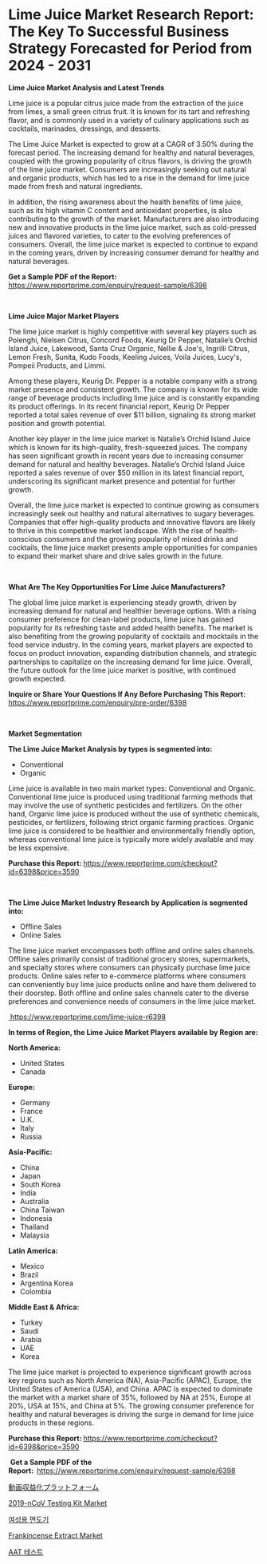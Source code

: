 <p><h1>Lime Juice Market Research Report: The Key To Successful Business Strategy Forecasted for Period from 2024 - 2031</h1></p><p><strong>Lime Juice Market Analysis and Latest Trends</strong></p>
<p><p>Lime juice is a popular citrus juice made from the extraction of the juice from limes, a small green citrus fruit. It is known for its tart and refreshing flavor, and is commonly used in a variety of culinary applications such as cocktails, marinades, dressings, and desserts.</p><p>The Lime Juice Market is expected to grow at a CAGR of 3.50% during the forecast period. The increasing demand for healthy and natural beverages, coupled with the growing popularity of citrus flavors, is driving the growth of the lime juice market. Consumers are increasingly seeking out natural and organic products, which has led to a rise in the demand for lime juice made from fresh and natural ingredients.</p><p>In addition, the rising awareness about the health benefits of lime juice, such as its high vitamin C content and antioxidant properties, is also contributing to the growth of the market. Manufacturers are also introducing new and innovative products in the lime juice market, such as cold-pressed juices and flavored varieties, to cater to the evolving preferences of consumers. Overall, the lime juice market is expected to continue to expand in the coming years, driven by increasing consumer demand for healthy and natural beverages.</p></p>
<p><strong>Get a Sample PDF of the Report:&nbsp;</strong> <a href="https://www.reportprime.com/enquiry/request-sample/6398">https://www.reportprime.com/enquiry/request-sample/6398</a></p>
<p>&nbsp;</p>
<p><strong>Lime Juice Major Market Players</strong></p>
<p><p>The lime juice market is highly competitive with several key players such as Polenghi, Nielsen Citrus, Concord Foods, Keurig Dr Pepper, Natalie’s Orchid Island Juice, Lakewood, Santa Cruz Organic, Nellie & Joe's, Ingrilli Citrus, Lemon Fresh, Sunita, Kudo Foods, Keeling Juices, Voila Juices, Lucy's, Pompeii Products, and Limmi. </p><p>Among these players, Keurig Dr. Pepper is a notable company with a strong market presence and consistent growth. The company is known for its wide range of beverage products including lime juice and is constantly expanding its product offerings. In its recent financial report, Keurig Dr Pepper reported a total sales revenue of over $11 billion, signaling its strong market position and growth potential. </p><p>Another key player in the lime juice market is Natalie’s Orchid Island Juice which is known for its high-quality, fresh-squeezed juices. The company has seen significant growth in recent years due to increasing consumer demand for natural and healthy beverages. Natalie’s Orchid Island Juice reported a sales revenue of over $50 million in its latest financial report, underscoring its significant market presence and potential for further growth. </p><p>Overall, the lime juice market is expected to continue growing as consumers increasingly seek out healthy and natural alternatives to sugary beverages. Companies that offer high-quality products and innovative flavors are likely to thrive in this competitive market landscape. With the rise of health-conscious consumers and the growing popularity of mixed drinks and cocktails, the lime juice market presents ample opportunities for companies to expand their market share and drive sales growth in the future.</p></p>
<p>&nbsp;</p>
<p><strong>What Are The Key Opportunities For Lime Juice Manufacturers?</strong></p>
<p><p>The global lime juice market is experiencing steady growth, driven by increasing demand for natural and healthier beverage options. With a rising consumer preference for clean-label products, lime juice has gained popularity for its refreshing taste and added health benefits. The market is also benefiting from the growing popularity of cocktails and mocktails in the food service industry. In the coming years, market players are expected to focus on product innovation, expanding distribution channels, and strategic partnerships to capitalize on the increasing demand for lime juice. Overall, the future outlook for the lime juice market is positive, with continued growth expected.</p></p>
<p><strong>Inquire or Share Your Questions If Any Before Purchasing This Report:</strong> <a href="https://www.reportprime.com/enquiry/pre-order/6398">https://www.reportprime.com/enquiry/pre-order/6398</a></p>
<p>&nbsp;</p>
<p><strong>Market Segmentation</strong></p>
<p><strong>The Lime Juice Market Analysis by types is segmented into:</strong></p>
<p><ul><li>Conventional</li><li>Organic</li></ul></p>
<p><p>Lime juice is available in two main market types: Conventional and Organic. Conventional lime juice is produced using traditional farming methods that may involve the use of synthetic pesticides and fertilizers. On the other hand, Organic lime juice is produced without the use of synthetic chemicals, pesticides, or fertilizers, following strict organic farming practices. Organic lime juice is considered to be healthier and environmentally friendly option, whereas conventional lime juice is typically more widely available and may be less expensive.</p></p>
<p><strong>Purchase this Report:&nbsp;</strong><a href="https://www.reportprime.com/checkout?id=6398&price=3590">https://www.reportprime.com/checkout?id=6398&price=3590</a></p>
<p>&nbsp;</p>
<p><strong>The Lime Juice Market Industry Research by Application is segmented into:</strong></p>
<p><ul><li>Offline Sales</li><li>Online Sales</li></ul></p>
<p><p>The lime juice market encompasses both offline and online sales channels. Offline sales primarily consist of traditional grocery stores, supermarkets, and specialty stores where consumers can physically purchase lime juice products. Online sales refer to e-commerce platforms where consumers can conveniently buy lime juice products online and have them delivered to their doorstep. Both offline and online sales channels cater to the diverse preferences and convenience needs of consumers in the lime juice market.</p></p>
<p><a href="https://www.reportprime.com/lime-juice-r6398">&nbsp;https://www.reportprime.com/lime-juice-r6398</a></p>
<p><strong>In terms of Region, the Lime Juice Market Players available by Region are:</strong></p>
<p>
    <p> <strong> North America: </strong>
        <ul>
            <li>United States</li>
            <li>Canada</li>
        </ul>
        </p> 
    <p> <strong> Europe: </strong>
        <ul>
            <li>Germany</li>
            <li>France</li>
            <li>U.K.</li>
            <li>Italy</li>
            <li>Russia</li>
        </ul>
        </p> 
    <p> <strong> Asia-Pacific: </strong>
        <ul>
            <li>China</li>
            <li>Japan</li>
            <li>South Korea</li>
            <li>India</li>
            <li>Australia</li>
            <li>China Taiwan</li>
            <li>Indonesia</li>
            <li>Thailand</li>
            <li>Malaysia</li>
        </ul>
        </p> 
    <p> <strong> Latin America: </strong>
        <ul>
            <li>Mexico</li>
            <li>Brazil</li>
            <li>Argentina Korea</li>
            <li>Colombia</li>
        </ul>
        </p> 
    <p> <strong> Middle East & Africa: </strong>
        <ul>
            <li>Turkey</li>
            <li>Saudi</li>
            <li>Arabia</li>
            <li>UAE</li>
            <li>Korea</li>
        </ul>
    </p>
    </p>
<p><p>The lime juice market is projected to experience significant growth across key regions such as North America (NA), Asia-Pacific (APAC), Europe, the United States of America (USA), and China. APAC is expected to dominate the market with a market share of 35%, followed by NA at 25%, Europe at 20%, USA at 15%, and China at 5%. The growing consumer preference for healthy and natural beverages is driving the surge in demand for lime juice products in these regions.</p></p>
<p><strong>Purchase this Report: </strong><a href="https://www.reportprime.com/checkout?id=6398&price=3590">https://www.reportprime.com/checkout?id=6398&price=3590</a></p>
<p>&nbsp;<strong>Get a Sample PDF of the Report:&nbsp;&nbsp;</strong><a href="https://www.reportprime.com/enquiry/request-sample/6398">https://www.reportprime.com/enquiry/request-sample/6398</a></p>
<p><strong></strong></p>
<p><p><a href="https://medium.com/@leeweir2009/%E3%82%B0%E3%83%AD%E3%83%BC%E3%83%90%E3%83%AB%E3%83%93%E3%83%87%E3%82%AA%E3%83%9E%E3%83%8D%E3%82%BF%E3%82%A4%E3%82%BA%E3%83%97%E3%83%A9%E3%83%83%E3%83%88%E3%83%95%E3%82%A9%E3%83%BC%E3%83%A0%E5%B8%82%E5%A0%B4%E3%81%AE%E5%88%86%E6%9E%90-%E3%83%88%E3%83%AC%E3%83%B3%E3%83%89-%E4%BA%88%E6%B8%AC-%E3%81%8A%E3%82%88%E3%81%B3%E6%88%90%E9%95%B7%E6%A9%9F%E4%BC%9A-2024%E5%B9%B4-2031%E5%B9%B4-117%E3%83%9A%E3%83%BC%E3%82%B8%E3%81%AE%E3%83%AC%E3%83%9D%E3%83%BC%E3%83%88-f7813591d30c">動画収益化プラットフォーム</a></p><p><a href="https://medium.com/@tedbrakus/2019-ncov-testing-kit-market-analysis-report-global-insights-by-region-type-fluorescent-c82e69df1a0f">2019-nCoV Testing Kit Market</a></p><p><a href="https://medium.com/@jaleelweissnat2022/2024%EB%85%84%EB%B6%80%ED%84%B0-2031%EB%85%84%EA%B9%8C%EC%A7%80-%EC%97%AC%EC%84%B1%EC%9A%A9-%EB%A9%B4%EB%8F%84%EA%B8%B0-%EC%8B%9C%EC%9E%A5-%EC%A0%84%EB%A7%9D-%EB%B0%8F-%EC%98%88%EC%B8%A1-1af07fd93d5d">여성용 면도기</a></p><p><a href="https://github.com/waylose1223/Market-Research-Report-List-1/blob/main/frankincense-extract-market.md">Frankincense Extract Market</a></p><p><a href="https://medium.com/@daveblock56/aat-%ED%85%8C%EC%8A%A4%ED%8A%B8-%EC%8B%9C%EC%9E%A5-%EA%B7%9C%EB%AA%A8-%EC%A0%90%EC%9C%A0%EC%9C%A8-%EB%B0%8F-%ED%8A%B8%EB%A0%8C%EB%93%9C-%EB%B6%84%EC%84%9D-%EB%B3%B4%EA%B3%A0%EC%84%9C-%EC%A0%9C%ED%92%88%EB%B3%84-%EA%B8%B0%EA%B8%B0-%EC%86%8C%EB%AA%A8%ED%92%88-%EA%B8%B0%ED%83%80-%EB%B0%8F-%EC%84%B8%EB%B6%84%ED%99%94-%EC%98%88%EC%B8%A1-2024-2031-cc4e954d07f8">AAT 테스트</a></p></p>